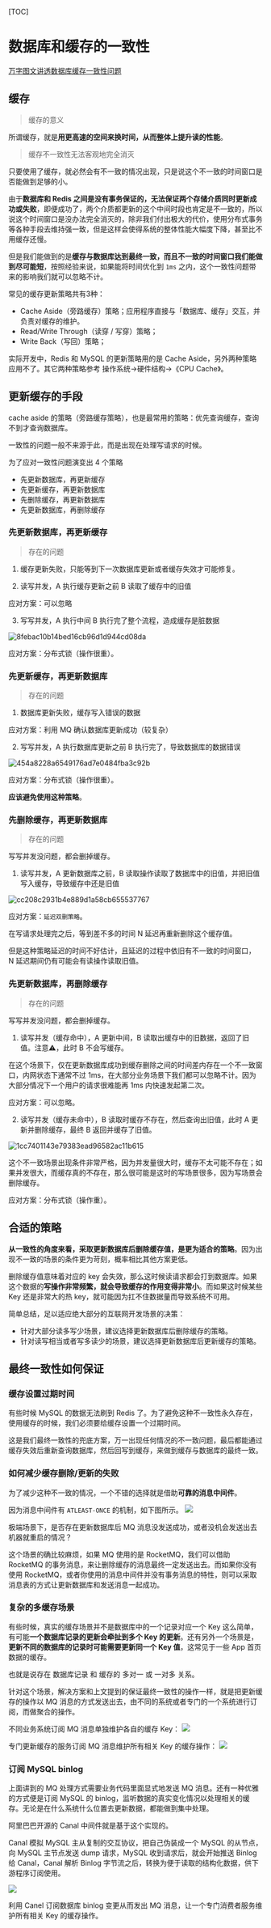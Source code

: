 
[TOC]
# 数据库和缓存的一致性

[万字图文讲透数据库缓存一致性问题](https://cloud.tencent.com/developer/article/2168718)

## 缓存

> 缓存的意义

所谓缓存，就是**用更高速的空间来换时间，从而整体上提升读的性能**。

> 缓存不一致性无法客观地完全消灭

只要使用了缓存，就必然会有不一致的情况出现，只是说这个不一致的时间窗口是否能做到足够的小。

由于**数据库和 Redis 之间是没有事务保证的，无法保证两个存储介质同时更新成功或失败**，即便成功了，两个介质都更新的这个中间时段也肯定是不一致的，所以说这个时间窗口是没办法完全消灭的，除非我们付出极大的代价，使用分布式事务等各种手段去维持强一致，但是这样会使得系统的整体性能大幅度下降，甚至比不用缓存还慢。

但是我们能做到的是**缓存与数据库达到最终一致，而且不一致的时间窗口我们能做到尽可能短**，按照经验来说，如果能将时间优化到 `1ms` 之内，这个一致性问题带来的影响我们就可以忽略不计。

常见的缓存更新策略共有3种：

- Cache Aside（旁路缓存）策略；应用程序直接与「数据库、缓存」交互，并负责对缓存的维护。
- Read/Write Through（读穿 / 写穿）策略；
- Write Back（写回）策略；

实际开发中，Redis 和 MySQL 的更新策略用的是 Cache Aside，另外两种策略应用不了。其它两种策略参考 操作系统->硬件结构->《CPU Cache》。

## 更新缓存的手段

 cache aside 的策略（旁路缓存策略），也是最常用的策略：优先查询缓存，查询不到才查询数据库。
 
 一致性的问题一般不来源于此，而是出现在处理写请求的时候。
 
为了应对一致性问题演变出 4 个策略
 
- 先更新数据库，再更新缓存
- 先更新缓存，再更新数据库
- 先删除缓存，再更新数据库
- 先更新数据库，再删除缓存

### 先更新数据库，再更新缓存

> 存在的问题

1. 缓存更新失败，只能等到下一次数据库更新或者缓存失效才可能修复。

2. 读写并发，A 执行缓存更新之前 B 读取了缓存中的旧值

应对方案：可以忽略

3. 写写并发，A 执行中间 B 执行完了整个流程，造成缓存是脏数据

![8febac10b14bed16cb96d1d944cd08da](img/8febac10b14bed16cb96d1d944cd08da.webp)

应对方案：分布式锁（操作很重）。

### 先更新缓存，再更新数据库

> 存在的问题

1. 数据库更新失败，缓存写入错误的数据

应对方案：利用 MQ 确认数据库更新成功（较复杂）

2. 写写并发，A 执行数据库更新之前 B 执行完了，导致数据库的数据错误

![454a8228a6549176ad7e0484fba3c92b](img/454a8228a6549176ad7e0484fba3c92b.webp)

应对方案：分布式锁（操作很重）。

**应该避免使用这种策略**。

### 先删除缓存，再更新数据库

> 存在的问题

写写并发没问题，都会删掉缓存。

1. 读写并发，A 更新数据库之前，B 读取操作读取了数据库中的旧值，并把旧值写入缓存，导致缓存中还是旧值

![cc208c2931b4e889d1a58cb655537767](img/cc208c2931b4e889d1a58cb655537767.webp)

应对方案：`延迟双删策略`。

在写请求处理完之后，等到差不多的时间 N 延迟再重新删除这个缓存值。

但是这种策略延迟的时间不好估计，且延迟的过程中依旧有不一致的时间窗口， N 延迟期间仍有可能会有读操作读取旧值。

### 先更新数据库，再删除缓存

> 存在的问题

写写并发没问题，都会删掉缓存。

1. 读写并发（缓存命中），A 更新中间，B 读取出缓存中的旧数据，返回了旧值。注意⚠️，此时 B 不会写缓存。

在这个场景下，仅在更新数据库成功到缓存删除之间的时间差内存在一个不一致窗口，内网状态下通常不过 1ms，在大部分业务场景下我们都可以忽略不计。因为大部分情况下一个用户的请求很难能再 1ms 内快速发起第二次。

应对方案：可以忽略。

2. 读写并发（缓存未命中），B 读取时缓存不存在，然后查询出旧值，此时 A 更新并删除缓存，最终 B 返回并缓存了旧值。

![1cc7401143e79383ead96582ac11b615](img/1cc7401143e79383ead96582ac11b615.webp)

这个不一致场景出现条件非常严格，因为并发量很大时，缓存不太可能不存在；如果并发很大，而缓存真的不存在，那么很可能是这时的写场景很多，因为写场景会删除缓存。

应对方案：分布式锁（操作重）。

## 合适的策略

**从一致性的角度来看，采取更新数据库后删除缓存值，是更为适合的策略**。因为出现不一致的场景的条件更为苛刻，概率相比其他方案更低。

删除缓存值意味着对应的 key 会失效，那么这时候读请求都会打到数据库。如果这个数据的**写操作非常频繁，就会导致缓存的作用变得非常小**。而如果这时候某些 Key 还是非常大的热 key，就可能因为扛不住数据量而导致系统不可用。

简单总结，足以适应绝大部分的互联网开发场景的决策：

- 针对大部分读多写少场景，建议选择更新数据库后删除缓存的策略。
- 针对读写相当或者写多读少的场景，建议选择更新数据库后更新缓存的策略。

## 最终一致性如何保证

### 缓存设置过期时间

有些时候 MySQL 的数据无法刷到 Redis 了。为了避免这种不一致性永久存在，使用缓存的时候，我们必须要给缓存设置一个过期时间。

这是我们最终一致性的兜底方案，万一出现任何情况的不一致问题，最后都能通过缓存失效后重新查询数据库，然后回写到缓存，来做到缓存与数据库的最终一致。

### 如何减少缓存删除/更新的失败

为了减少这种不一致的情况，一个不错的选择就是借助**可靠的消息中间件**。

因为消息中间件有 `ATLEAST-ONCE` 的机制，如下图所示。
![](https://ask.qcloudimg.com/http-save/yehe-170434/999b688f34026d13ebc431f0da003df6.jpg)

极端场景下，是否存在更新数据库后 MQ 消息没发送成功，或者没机会发送出去机器就重启的情况？

这个场景的确比较麻烦，如果 MQ 使用的是 RocketMQ，我们可以借助 RocketMQ 的事务消息，来让删除缓存的消息最终一定发送出去。而如果你没有使用 RocketMQ，或者你使用的消息中间件并没有事务消息的特性，则可以采取消息表的方式让更新数据库和发送消息一起成功。

### 复杂的多缓存场景

有些时候，真实的缓存场景并不是数据库中的一个记录对应一个 Key 这么简单，有可能**一个数据库记录的更新会牵扯到多个 Key 的更新**。还有另外一个场景是，**更新不同的数据库的记录时可能需要更新同一个 Key 值**，这常见于一些 App 首页数据的缓存。

也就是说存在 数据库记录 和 缓存的 多对一 或 一对多 关系。

针对这个场景，解决方案和上文提到的保证最终一致性的操作一样，就是把更新缓存的操作以 MQ 消息的方式发送出去，由不同的系统或者专门的一个系统进行订阅，而做聚合的操作。

不同业务系统订阅 MQ 消息单独维护各自的缓存 Key：
![](https://ask.qcloudimg.com/http-save/yehe-170434/9c8b3066f464480b691823e59b3ffaa0.jpg)

专门更新缓存的服务订阅 MQ 消息维护所有相关 Key 的缓存操作：
![](https://ask.qcloudimg.com/http-save/yehe-170434/2e0af12abf2975ed012cf107435e0f5d.jpg)

### 订阅 MySQL binlog

上面讲到的 MQ 处理方式需要业务代码里面显式地发送 MQ 消息。还有一种优雅的方式便是订阅 MySQL 的 binlog，监听数据的真实变化情况以处理相关的缓存。无论是在什么系统什么位置去更新数据，都能做到集中处理。

阿里巴巴开源的 Canal 中间件就是基于这个实现的。

Canal 模拟 MySQL 主从复制的交互协议，把自己伪装成一个 MySQL 的从节点，向 MySQL 主节点发送 dump 请求，MySQL 收到请求后，就会开始推送 Binlog 给 Canal，Canal 解析 Binlog 字节流之后，转换为便于读取的结构化数据，供下游程序订阅使用。

![](https://ask.qcloudimg.com/http-save/yehe-170434/829b8495cc645ac822e0c005ef383674.jpg)

利用 Canel 订阅数据库 binlog 变更从而发出 MQ 消息，让一个专门消费者服务维护所有相关 Key 的缓存操作。


